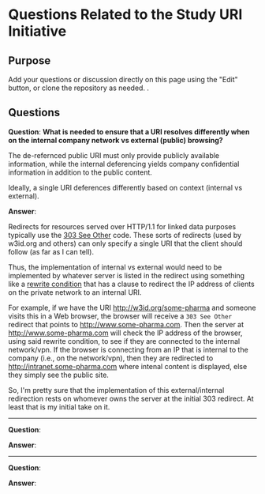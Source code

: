 # Questions Related to the Study URI Initiative

## Purpose
Add your questions or discussion directly on this page using the "Edit" button, 
or clone the repository as needed. 
.

## Questions

**Question**: **What is needed to ensure that a URI resolves differently when on the internal company network
vs external (public) browsing?**

The de-refernced public URI must only provide publicly available information,
while the internal deferencing yields company confidential information in addition to the public content.

Ideally, a single URI deferences differently based on context (internal vs external).


**Answer**:

Redirects for resources served over HTTP/1.1 for linked data purposes typically use the [303 See Other][303] code. These sorts of redirects (used by w3id.org and others) can only specify a single URI that the client should follow (as far as I can tell). 

Thus, the implementation of internal vs external would need to be implemented by whatever server is listed in the redirect using something like a [rewrite condition][rewritecond] that has a clause to redirect the IP address of clients on the private network to an internal URI.

For example, if we have the URI <http://w3id.org/some-pharma> and someone visits this in a Web browser, the browser will receive a `303 See Other` redirect that points to <http://www.some-pharma.com>. Then the server at <http://www.some-pharma.com> will check the IP address of the browser, using said rewrite condition, to see if they are connected to the internal network/vpn. If the browser is connecting from an IP that is internal to the company (i.e., on the network/vpn), then they are redirected to <http://intranet.some-pharma.com> where intenal content is displayed, else they simply see the public site.

So, I'm pretty sure that the implementation of this external/internal redirection rests on whomever owns the server at the initial 303 redirect. At least that is my initial take on it.

[303]: <https://www.w3.org/Protocols/rfc2616/rfc2616-sec10.html#sec10.3.4>
[rewritecond]: <https://httpd.apache.org/docs/current/mod/mod_rewrite.html#rewritecond>

---

**Question**:

**Answer**:

---

**Question**:

**Answer**:





